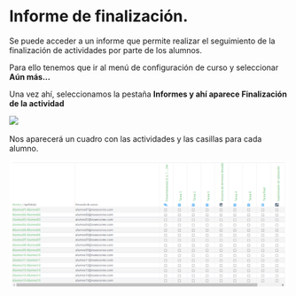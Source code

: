 # Informe de finalización.

Se puede acceder a un informe que permite realizar el seguimiento de la finalización de actividades por parte de los alumnos.

Para ello tenemos que ir al menú de configuración de curso y seleccionar **Aún más...**

Una vez ahí, seleccionamos la pestaña **Informes **y ahí aparece** Finalización de la actividad**

![](/assets/Selección_351.png)

Nos aparecerá un cuadro con las actividades y las casillas para cada alumno.

![](/assets/informeFinalizacion.png)

